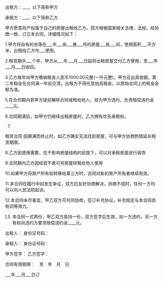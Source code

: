 
 


出租方：___，以下简称甲方


承租方：___，以下简称乙方


甲方愿意将产权属于自己的房屋出租给乙方。双方根据国家相关法律、法规，经协商一致，订立本合同，详细情况如下：


1.甲方将自有的坐落在___市___街___巷___号的房屋___栋___间，使用面积___平方米，出租给乙方作___使用。


2.租赁期共___个年，甲方从___年___月___日起将出租房屋交付乙方使用，至___年___月___日收回。


3.乙方每年向甲方缴纳租金人民币1000.00元整(一仟元整)，甲方应出具收据。第二年租金在合同满一年前交清。出租方不得任意抬高租金，以原始合同上的租金金额为准。


5.在合同期内若甲方提前解除合同或租给他人，视为甲方违约，负责赔偿违约金____元。


6.合同期满后，如甲方仍继续出租房屋的，乙方拥有优先承租权。


7.
租赁合同
因期满而终止时，如乙方确实无法找到房屋，可与甲方协商酌情延长租赁期限。


8.乙方因使用需要，在不影响房屋结构的前提下，可以对承租房屋进行装饰


9.合同期内乙方因经营不善可将房屋转租给他人使用


10.如果甲方将房产所有权转移给第三方时，合同对新的房产所有者继续有效。


11.本合同在履行中如发生争议，双方应友好协商解决，协商不成时，任何一方均可以向人民法院起诉。


12.本合同未尽事宜，甲乙双方可共同协商，签订补充协议。补充规定与本合同具有同等效力。


13. 本合同一式两份，甲乙双方各持一份，双方签字后生效，如一方违约，另一方有权向违约方要求赔偿违约金____元。


出租人： 身份证号码：


承租人： 身份证号码：


甲方签字： 乙方签字：


合同有效期限：　至　年　月　日


___年___月___日订
 


 

 
 
 
 
 
  


  
 

  


  


  
 
 
 
 

